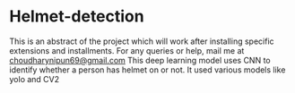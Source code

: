 # Helmet-detection

This is an abstract of the project which will work after installing specific extensions and installments. For any queries or help, mail me at choudharynipun69@gmail.com
This deep learning model uses CNN to identify whether a person has helmet on or not. It used various models like yolo and CV2
